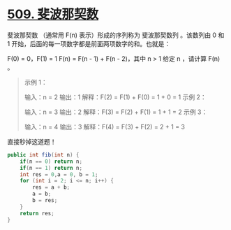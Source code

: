 # [509. 斐波那契数](https://leetcode.cn/problems/fibonacci-number/)

斐波那契数 （通常用 F(n) 表示）形成的序列称为 斐波那契数列 。该数列由 0 和 1 开始，后面的每一项数字都是前面两项数字的和。也就是：

F(0) = 0，F(1) = 1
F(n) = F(n - 1) + F(n - 2)，其中 n > 1
给定 n ，请计算 F(n) 。

> 示例 1：
>
> 输入：n = 2
> 输出：1
> 解释：F(2) = F(1) + F(0) = 1 + 0 = 1
> 示例 2：
>
> 输入：n = 3
> 输出：2
> 解释：F(3) = F(2) + F(1) = 1 + 1 = 2
> 示例 3：
>
> 输入：n = 4
> 输出：3
> 解释：F(4) = F(3) + F(2) = 2 + 1 = 3

直接秒掉这道题！

```java
public int fib(int n) {
    if(n == 0) return n;
    if(n == 1) return n;
    int res = 0,a = 0, b = 1;
    for (int i = 2; i <= n; i++) {
        res = a + b;
        a = b;
        b = res;
    }
    return res;
}
```